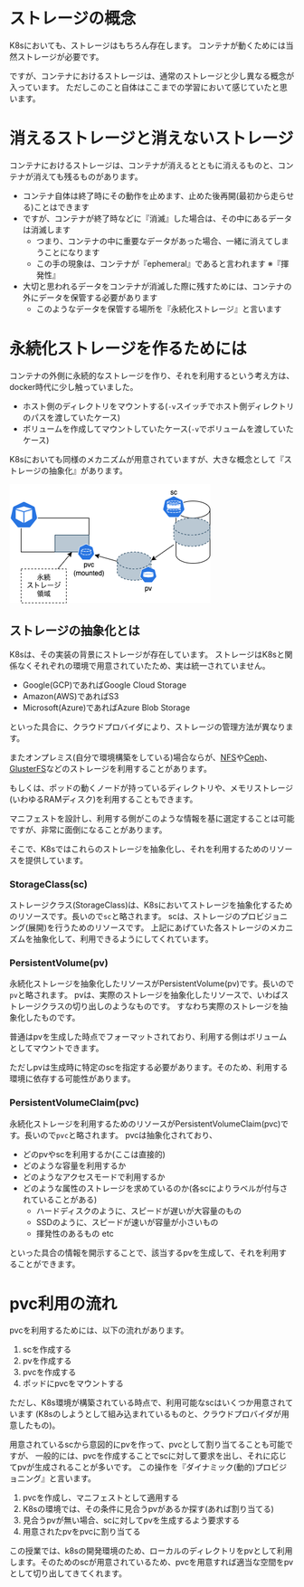 # ストレージの概念

K8sにおいても、ストレージはもちろん存在します。
コンテナが動くためには当然ストレージが必要です。

ですが、コンテナにおけるストレージは、通常のストレージと少し異なる概念が入っています。
ただしこのこと自体はここまでの学習において感じていたと思います。

# 消えるストレージと消えないストレージ

コンテナにおけるストレージは、コンテナが消えるとともに消えるものと、コンテナが消えても残るものがあります。

- コンテナ自体は終了時にその動作を止めます、止めた後再開(最初から走らせる)ことはできます
- ですが、コンテナが終了時などに『消滅』した場合は、その中にあるデータは消滅します
  - つまり、コンテナの中に重要なデータがあった場合、一緒に消えてしまうことになります
  - この手の現象は、コンテナが『ephemeral』であると言われます ※『揮発性』
- 大切と思われるデータをコンテナが消滅した際に残すためには、コンテナの外にデータを保管する必要があります
  - このようなデータを保管する場所を『永続化ストレージ』と言います

# 永続化ストレージを作るためには

コンテナの外側に永続的なストレージを作り、それを利用するという考え方は、docker時代に少し触っていました。

- ホスト側のディレクトリをマウントする(`-v`スイッチでホスト側ディレクトリのパスを渡していたケース)
- ボリュームを作成してマウントしていたケース(`-v`でボリュームを渡していたケース)

K8sにおいても同様のメカニズムが用意されていますが、大きな概念として『ストレージの抽象化』があります。

![](./images/pv-pvc-sc.drawio.png)

## ストレージの抽象化とは

K8sは、その実装の背景にストレージが存在しています。
ストレージはK8sと関係なくそれぞれの環境で用意されていたため、実は統一されていません。

- Google(GCP)であればGoogle Cloud Storage
- Amazon(AWS)であればS3
- Microsoft(Azure)であればAzure Blob Storage

といった具合に、クラウドプロバイダにより、ストレージの管理方法が異なります。

またオンプレミス(自分で環境構築をしている)場合ならが、[NFS](https://ja.wikipedia.org/wiki/Network_File_System)や[Ceph](https://ceph.io/en/)、[GlusterFS](https://www.gluster.org/)などのストレージを利用することがあります。

もしくは、ポッドの動くノードが持っているディレクトリや、メモリストレージ(いわゆるRAMディスク)を利用することもできます。

マニフェストを設計し、利用する側がこのような情報を基に選定することは可能ですが、非常に面倒になることがあります。

そこで、K8sではこれらのストレージを抽象化し、それを利用するためのリソースを提供しています。

### StorageClass(sc)

ストレージクラス(StorageClass)は、K8sにおいてストレージを抽象化するためのリソースです。長いので`sc`と略されます。
scは、ストレージのプロビジョニング(展開)を行うためのリソースです。
上記にあげていた各ストレージのメカニズムを抽象化して、利用できるようにしてくれています。

### PersistentVolume(pv)

永続化ストレージを抽象化したリソースがPersistentVolume(pv)です。長いので`pv`と略されます。
pvは、実際のストレージを抽象化したリソースで、いわばストレージクラスの切り出しのようなものです。
すなわち実際のストレージを抽象化したものです。

普通はpvを生成した時点でフォーマットされており、利用する側はボリュームとしてマウントできます。

ただしpvは生成時に特定のscを指定する必要があります。そのため、利用する環境に依存する可能性があります。

### PersistentVolumeClaim(pvc)

永続化ストレージを利用するためのリソースがPersistentVolumeClaim(pvc)です。長いので`pvc`と略されます。
pvcは抽象化されており、

- どのpvやscを利用するか(ここは直接的)
- どのような容量を利用するか
- どのようなアクセスモードで利用するか
- どのような属性のストレージを求めているのか(各scによりラベルが付与されていることがある)
  - ハードディスクのように、スピードが遅いが大容量のもの
  - SSDのように、スピードが速いが容量が小さいもの
  - 揮発性のあるもの etc

といった具合の情報を開示することで、該当するpvを生成して、それを利用することができます。

# pvc利用の流れ

pvcを利用するためには、以下の流れがあります。

1. scを作成する
2. pvを作成する
3. pvcを作成する
4. ポッドにpvcをマウントする

ただし、K8s環境が構築されている時点で、利用可能なscはいくつか用意されています
(K8sのしようとして組み込まれているものと、クラウドプロバイダが用意したもの)。

用意されているscから意図的にpvを作って、pvcとして割り当てることも可能ですが、
一般的には、pvcを作成することでscに対して要求を出し、それに応じてpvが生成されることが多いです。
この操作を『ダイナミック(動的)プロビジョニング』と言います。

1. pvcを作成し、マニフェストとして適用する
2. K8sの環境では、その条件に見合うpvがあるか探す(あれば割り当てる)
3. 見合うpvが無い場合、scに対してpvを生成するよう要求する
4. 用意されたpvをpvcに割り当てる

この授業では、k8sの開発環境のため、ローカルのディレクトリをpvとして利用します。そのためのscが用意されているため、pvcを用意すれば適当な空間をpvとして切り出してきてくれます。



